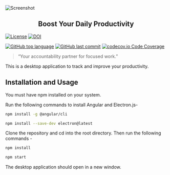 ![Screenshot](https://github.com/arnab-95/trackaday/blob/main/images/screenshot.jpg?raw=true)


<h2 align="center">Boost Your Daily Productivity</h2>

<!--<a href="https://github.com/arnab-95/se-group38-hw/actions"><img alt="Build Status" src="https://github.com/arnab-95/se-group38-hw/workflows/build/badge.svg"></a> -->
<a href="https://github.com/arnab-95/se-group38-hw/blob/main/LICENSE"><img alt="License" src="https://img.shields.io/github/license/arnab-95/trackaday"></a> [![DOI](https://zenodo.org/badge/528539896.svg)](https://zenodo.org/badge/latestdoi/528539896)
<!--[![Github](https://img.shields.io/badge/language-python-red.svg)](https://docs.python.org/3/)-->
[![GitHub top language](https://img.shields.io/github/languages/top/arnab-95/trackaday)](https://docs.python.org/3/) [![GitHub last commit](https://img.shields.io/github/last-commit/arnab-95/trackaday)](https://github.com/arnab-95/trackaday/commits/main) [![codecov.io Code Coverage](https://img.shields.io/codecov/c/github/arnab-95/trackaday.svg?maxAge=2592000)](https://codecov.io/github/arnab-95/trackaday?branch=master)


> “Your accountability partner for focused work.”


This is a desktop application to track and improve your productivity.


## Installation and Usage

You must have npm installed on your system. 

Run the following commands to install Angular and Electron.js- 

```sh
npm install -g @angular/cli
```
```sh
npm install --save-dev electron@latest
```

Clone the repository and cd into the root directory. Then run the following commands - 
```sh
npm install
```
```sh
npm start
```
The desktop application should open in a new window.

